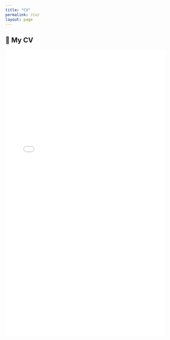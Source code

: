 ```yaml
---
title: "CV"
permalink: /cv/
layout: page
---
```


## 📄 My CV

<iframe src="/assets/4074_CV_ScottSheridan.pdf" width="100%" height="900px" style="border:none;">
  This browser does not support embedded PDFs. Please <a href="/assets/4074_CV_ScottSheridan.pdf">download the file here</a>.
</iframe>
